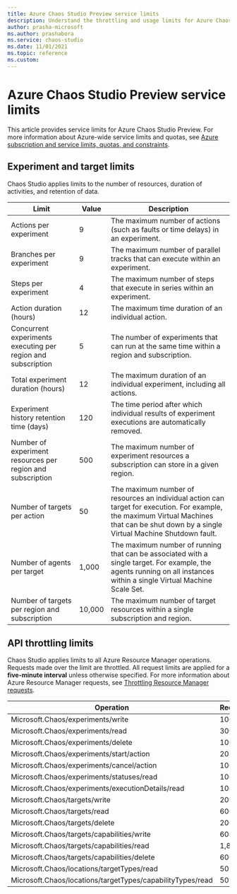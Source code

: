 ```yaml
---
title: Azure Chaos Studio Preview service limits
description: Understand the throttling and usage limits for Azure Chaos Studio.
author: prasha-microsoft 
ms.author: prashabora
ms.service: chaos-studio
ms.date: 11/01/2021
ms.topic: reference
ms.custom: 
---
```


# Azure Chaos Studio Preview service limits
This article provides service limits for Azure Chaos Studio Preview. For more information about Azure-wide service limits and quotas, see [Azure subscription and service limits, quotas, and constraints](../azure-resource-manager/management/azure-subscription-service-limits.md).

## Experiment and target limits

Chaos Studio applies limits to the number of resources, duration of activities, and retention of data.

| Limit | Value | Description |
|--|--|--|
| Actions per experiment | 9 | The maximum number of actions (such as faults or time delays) in an experiment. |
| Branches per experiment | 9 | The maximum number of parallel tracks that can execute within an experiment. |
| Steps per experiment | 4 | The maximum number of steps that execute in series within an experiment. |
| Action duration (hours) | 12 | The maximum time duration of an individual action. |
| Concurrent experiments executing per region and subscription | 5 | The number of experiments that can run at the same time within a region and subscription. |
| Total experiment duration (hours) | 12 | The maximum duration of an individual experiment, including all actions. |
| Experiment history retention time (days) | 120 | The time period after which individual results of experiment executions are automatically removed. |
| Number of experiment resources per region and subscription | 500 | The maximum number of experiment resources a subscription can store in a given region. |
| Number of targets per action | 50 | The maximum number of resources an individual action can target for execution. For example, the maximum Virtual Machines that can be shut down by a single Virtual Machine Shutdown fault. |
| Number of agents per target | 1,000 | The maximum number of running that can be associated with a single target. For example, the agents running on all instances within a single Virtual Machine Scale Set. |
| Number of targets per region and subscription | 10,000 | The maximum number of target resources within a single subscription and region. |

## API throttling limits

Chaos Studio applies limits to all Azure Resource Manager operations. Requests made over the limit are throttled. All request limits are applied for a **five-minute interval** unless otherwise specified. For more information about Azure Resource Manager requests, see [Throttling Resource Manager requests](../azure-resource-manager/management/request-limits-and-throttling.md).

| Operation | Requests |
|--|--|
| Microsoft.Chaos/experiments/write | 100 |
| Microsoft.Chaos/experiments/read | 300 |
| Microsoft.Chaos/experiments/delete | 100 |
| Microsoft.Chaos/experiments/start/action | 20 |
| Microsoft.Chaos/experiments/cancel/action | 100 |
| Microsoft.Chaos/experiments/statuses/read | 100 |
| Microsoft.Chaos/experiments/executionDetails/read | 100 |
| Microsoft.Chaos/targets/write | 200 |
| Microsoft.Chaos/targets/read | 600 |
| Microsoft.Chaos/targets/delete | 200 |
| Microsoft.Chaos/targets/capabilities/write | 600 |
| Microsoft.Chaos/targets/capabilities/read | 1,800 |
| Microsoft.Chaos/targets/capabilities/delete | 600 |
| Microsoft.Chaos/locations/targetTypes/read | 50 |
| Microsoft.Chaos/locations/targetTypes/capabilityTypes/read | 50 |


